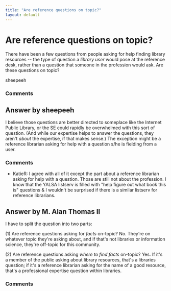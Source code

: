 ```yaml
---
title: "Are reference questions on topic?"
layout: default
---
```

Are reference questions on topic?
=====================
There have been a few questions from people asking for help finding
library resources -- the type of question a *library user* would pose at
the reference desk, rather than a question that someone in the
profession would ask. Are these questions on topic?

sheepeeh

### Comments ###


Answer by sheepeeh
----------------
I believe those questions are better directed to someplace like the
Internet Public Library, or the SE could rapidly be overwhelmed with
this sort of question. (And while our expertise helps to answer the
questions, they aren't *about* the expertise, if that makes sense.) The
exception might be a reference librarian asking for help with a question
s/he is fielding from a user.

### Comments ###
* KatieR: I agree with all of it except the part about a reference librarian
asking for help with a question. Those are still not about the
profession. I know that the YALSA listserv is filled with "help figure
out what book this is" questions & I wouldn't be surprised if there is a
similar listserv for reference librarians.

Answer by M. Alan Thomas II
----------------
I have to split the question into two parts:

​(1) Are reference questions asking for *facts* on-topic? No. They're on
whatever topic they're asking about, and if that's not libraries or
information science, they're off-topic for this community.

​(2) Are reference questions asking *where to find facts* on-topic? Yes.
If it's a member of the public asking about library resources, that's a
libraries question; if it's a reference librarian asking for the name of
a good resource, that's a professional expertise question within
libraries.

### Comments ###

